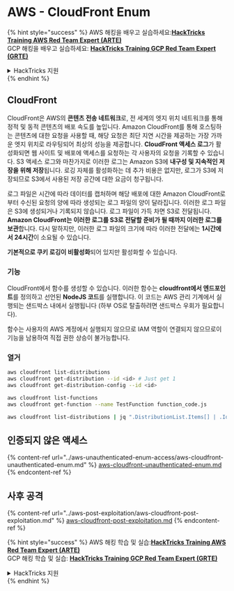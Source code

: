 # AWS - CloudFront Enum

{% hint style="success" %}
AWS 해킹을 배우고 실습하세요:<img src="/.gitbook/assets/image.png" alt="" data-size="line">[**HackTricks Training AWS Red Team Expert (ARTE)**](https://training.hacktricks.xyz/courses/arte)<img src="/.gitbook/assets/image.png" alt="" data-size="line">\
GCP 해킹을 배우고 실습하세요: <img src="/.gitbook/assets/image (2).png" alt="" data-size="line">[**HackTricks Training GCP Red Team Expert (GRTE)**<img src="/.gitbook/assets/image (2).png" alt="" data-size="line">](https://training.hacktricks.xyz/courses/grte)

<details>

<summary>HackTricks 지원</summary>

* [**구독 요금제**](https://github.com/sponsors/carlospolop)를 확인하세요!
* 💬 [**Discord 그룹**](https://discord.gg/hRep4RUj7f) 또는 [**텔레그램 그룹**](https://t.me/peass)에 **가입**하거나 **트위터** 🐦 [**@hacktricks\_live**](https://twitter.com/hacktricks\_live)**를 팔로우**하세요.
* [**HackTricks**](https://github.com/carlospolop/hacktricks) 및 [**HackTricks Cloud**](https://github.com/carlospolop/hacktricks-cloud) 깃헙 저장소에 PR을 제출하여 해킹 트릭을 공유하세요.

</details>
{% endhint %}

## CloudFront

CloudFront은 AWS의 **콘텐츠 전송 네트워크**로, 전 세계의 엣지 위치 네트워크를 통해 정적 및 동적 콘텐츠의 배포 속도를 높입니다. Amazon CloudFront를 통해 호스팅하는 콘텐츠에 대한 요청을 사용할 때, 해당 요청은 최단 지연 시간을 제공하는 가장 가까운 엣지 위치로 라우팅되어 최상의 성능을 제공합니다. **CloudFront 액세스 로그**가 활성화되면 웹 사이트 및 배포에 액세스를 요청하는 각 사용자의 요청을 기록할 수 있습니다. S3 액세스 로그와 마찬가지로 이러한 로그는 Amazon S3에 **내구성 및 지속적인 저장을 위해 저장**됩니다. 로깅 자체를 활성화하는 데 추가 비용은 없지만, 로그가 S3에 저장되므로 S3에서 사용된 저장 공간에 대한 요금이 청구됩니다.

로그 파일은 시간에 따라 데이터를 캡처하며 해당 배포에 대한 Amazon CloudFront로부터 수신된 요청의 양에 따라 생성되는 로그 파일의 양이 달라집니다. 이러한 로그 파일은 S3에 생성되거나 기록되지 않습니다. 로그 파일이 가득 차면 S3로 전달됩니다. **Amazon CloudFront는 이러한 로그를 S3로 전달할 준비가 될 때까지 이러한 로그를 보관**합니다. 다시 말하지만, 이러한 로그 파일의 크기에 따라 이러한 전달에는 **1시간에서 24시간**이 소요될 수 있습니다.

**기본적으로 쿠키 로깅이 비활성화**되어 있지만 활성화할 수 있습니다.

### 기능

CloudFront에서 함수를 생성할 수 있습니다. 이러한 함수는 **cloudfront에서 엔드포인트**를 정의하고 선언된 **NodeJS 코드**를 실행합니다. 이 코드는 AWS 관리 기계에서 실행되는 샌드박스 내에서 실행됩니다 (하부 OS로 탈출하려면 샌드박스 우회가 필요합니다).

함수는 사용자의 AWS 계정에서 실행되지 않으므로 IAM 역할이 연결되지 않으므로이 기능을 남용하여 직접 권한 상승이 불가능합니다.

### 열거
```bash
aws cloudfront list-distributions
aws cloudfront get-distribution --id <id> # Just get 1
aws cloudfront get-distribution-config --id <id>

aws cloudfront list-functions
aws cloudfront get-function --name TestFunction function_code.js

aws cloudfront list-distributions | jq ".DistributionList.Items[] | .Id, .Origins.Items[].Id, .Origins.Items[].DomainName, .AliasICPRecordals[].CNAME"
```
## 인증되지 않은 액세스

{% content-ref url="../aws-unauthenticated-enum-access/aws-cloudfront-unauthenticated-enum.md" %}
[aws-cloudfront-unauthenticated-enum.md](../aws-unauthenticated-enum-access/aws-cloudfront-unauthenticated-enum.md)
{% endcontent-ref %}

## 사후 공격

{% content-ref url="../aws-post-exploitation/aws-cloudfront-post-exploitation.md" %}
[aws-cloudfront-post-exploitation.md](../aws-post-exploitation/aws-cloudfront-post-exploitation.md)
{% endcontent-ref %}

{% hint style="success" %}
AWS 해킹 학습 및 실습:<img src="/.gitbook/assets/image.png" alt="" data-size="line">[**HackTricks Training AWS Red Team Expert (ARTE)**](https://training.hacktricks.xyz/courses/arte)<img src="/.gitbook/assets/image.png" alt="" data-size="line">\
GCP 해킹 학습 및 실습: <img src="/.gitbook/assets/image (2).png" alt="" data-size="line">[**HackTricks Training GCP Red Team Expert (GRTE)**<img src="/.gitbook/assets/image (2).png" alt="" data-size="line">](https://training.hacktricks.xyz/courses/grte)

<details>

<summary>HackTricks 지원</summary>

* [**구독 요금제**](https://github.com/sponsors/carlospolop)를 확인하세요!
* 💬 [**Discord 그룹**](https://discord.gg/hRep4RUj7f) 또는 [**텔레그램 그룹**](https://t.me/peass)에 **참여**하거나 **트위터** 🐦 [**@hacktricks\_live**](https://twitter.com/hacktricks\_live)**를 팔로우**하세요.
* 해킹 트릭을 공유하려면 [**HackTricks**](https://github.com/carlospolop/hacktricks) 및 [**HackTricks Cloud**](https://github.com/carlospolop/hacktricks-cloud) github 저장소에 PR을 제출하세요.

</details>
{% endhint %}
